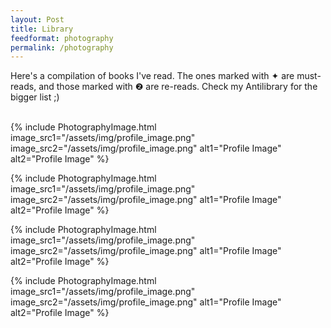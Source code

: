 ```yaml
---
layout: Post
title: Library
feedformat: photography
permalink: /photography
---
```


Here's a compilation of books I've read. The ones marked with ✦ are must-reads, and those marked with ❷ are re-reads. Check my Antilibrary for the bigger list ;)
<br />
<br />

{% include PhotographyImage.html  image_src1="/assets/img/profile_image.png" image_src2="/assets/img/profile_image.png" alt1="Profile Image" alt2="Profile Image" %}


{% include PhotographyImage.html  image_src1="/assets/img/profile_image.png" image_src2="/assets/img/profile_image.png" alt1="Profile Image" alt2="Profile Image" %}

{% include PhotographyImage.html  image_src1="/assets/img/profile_image.png" image_src2="/assets/img/profile_image.png" alt1="Profile Image" alt2="Profile Image" %}

{% include PhotographyImage.html  image_src1="/assets/img/profile_image.png" image_src2="/assets/img/profile_image.png" alt1="Profile Image" alt2="Profile Image" %}
